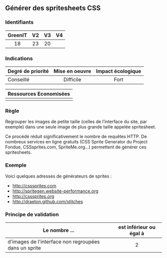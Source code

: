 ## Générer des spritesheets CSS

### Identifiants

| GreenIT |  V2  |  V3  |  V4  |
|:-------:|:----:|:----:|:----:|
|  18    | 23  | 20  |      |

### Indications

| Degré de priorité |      Mise en oeuvre       |  Impact écologique    | 
|-------------------|:-------------------------:|:---------------------:|
|   Conseillé       |   Difficile               |  Fort                 | 


|Ressources Economisées                                      |
|:----------------------------------------------------------:|
|    |

### Règle

Regrouper les images de petite taille (celles de l’interface du site, par exemple) dans une seule image de plus grande taille appelée spritesheet.

Ce procédé réduit significativement le nombre de requêtes HTTP. De nombreux services en ligne gratuits (CSS Sprite Generator du Project Fondue, CSSsprites.com, SpriteMe.org…)
permettent de générer ces spritesheets.

### Exemple

Voici quelques adresses de générateurs de sprites :
 - http://csssprites.com
 - http://spritegen.website-performance.org
 - http://csssprites.org
 - http://draeton.github.com/stitches

### Principe de validation

| Le nombre ...     | est inférieur ou égal à   |  
|-------------------|:-------------------------:|
|  d'images de l'interface non regroupées dans un sprite | 2  |
